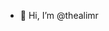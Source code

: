 - 👋 Hi, I’m @thealimr


<!---
thealimr/thealimr is a ✨ special ✨ repository because its `README.md` (this file) appears on your GitHub profile.
You can click the Preview link to take a look at your changes.
--->
